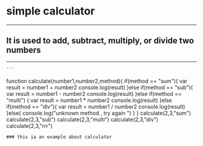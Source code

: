 <!-- task 4 -->
# simple calculator
---
## It is used to add, subtract, multiply, or divide two numbers
---
	```
function calculate(number1,number2,method){
    if(method == "sum"){
        var result = number1 + number2 
        console.log(result)
    }else if(method == "sub"){
        var result = number1 - number2 
        console.log(result)
    }else if(method == "multi") {
        var result = number1 * number2 
        console.log(result)
    }else if(method == "div"){
        var result = number1 / number2 
        console.log(result)
    }else{
        console.log("unknown method , try again ")
    }
}
calculate(2,3,"sum")
calculate(2,3,"sub")
calculate(2,3,"multi")
calculate(2,3,"div")
calculate(2,3,"rrr")
```
### this ia an example about calculator
